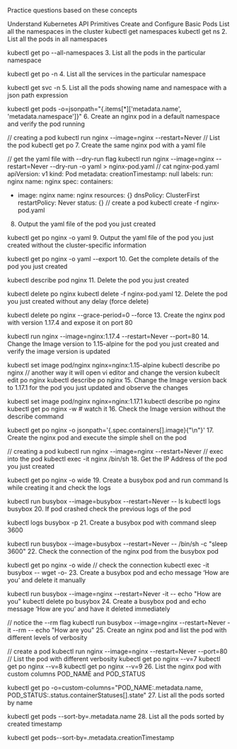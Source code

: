 Practice questions based on these concepts

Understand Kubernetes API Primitives
Create and Configure Basic Pods
List all the namespaces in the cluster
kubectl get namespaces
kubectl get ns
2. List all the pods in all namespaces

kubectl get po --all-namespaces
3. List all the pods in the particular namespace

kubectl get po -n <namespace name>
4. List all the services in the particular namespace

kubectl get svc -n <namespace name>
5. List all the pods showing name and namespace with a json path expression

kubectl get pods -o=jsonpath="{.items[*]['metadata.name', 'metadata.namespace']}"
6. Create an nginx pod in a default namespace and verify the pod running

// creating a pod
kubectl run nginx --image=nginx --restart=Never
// List the pod
kubectl get po
7. Create the same nginx pod with a yaml file

// get the yaml file with --dry-run flag
kubectl run nginx --image=nginx --restart=Never --dry-run -o yaml > nginx-pod.yaml
// cat nginx-pod.yaml
apiVersion: v1
kind: Pod
metadata:
  creationTimestamp: null
  labels:
    run: nginx
  name: nginx
spec:
  containers:
  - image: nginx
    name: nginx
    resources: {}
  dnsPolicy: ClusterFirst
  restartPolicy: Never
status: {}
// create a pod 
kubectl create -f nginx-pod.yaml
8. Output the yaml file of the pod you just created

kubectl get po nginx -o yaml
9. Output the yaml file of the pod you just created without the cluster-specific information

kubectl get po nginx -o yaml --export
10. Get the complete details of the pod you just created

kubectl describe pod nginx
11. Delete the pod you just created

kubectl delete po nginx
kubectl delete -f nginx-pod.yaml
12. Delete the pod you just created without any delay (force delete)

kubectl delete po nginx --grace-period=0 --force
13. Create the nginx pod with version 1.17.4 and expose it on port 80

kubectl run nginx --image=nginx:1.17.4 --restart=Never --port=80
14. Change the Image version to 1.15-alpine for the pod you just created and verify the image version is updated

kubectl set image pod/nginx nginx=nginx:1.15-alpine
kubectl describe po nginx
// another way it will open vi editor and change the version
kubeclt edit po nginx
kubectl describe po nginx
15. Change the Image version back to 1.17.1 for the pod you just updated and observe the changes

kubectl set image pod/nginx nginx=nginx:1.17.1
kubectl describe po nginx
kubectl get po nginx -w # watch it
16. Check the Image version without the describe command

kubectl get po nginx -o jsonpath='{.spec.containers[].image}{"\n"}'
17. Create the nginx pod and execute the simple shell on the pod

// creating a pod
kubectl run nginx --image=nginx --restart=Never
// exec into the pod
kubectl exec -it nginx /bin/sh
18. Get the IP Address of the pod you just created

kubectl get po nginx -o wide
19. Create a busybox pod and run command ls while creating it and check the logs

kubectl run busybox --image=busybox --restart=Never -- ls
kubectl logs busybox
20. If pod crashed check the previous logs of the pod

kubectl logs busybox -p
21. Create a busybox pod with command sleep 3600

kubectl run busybox --image=busybox --restart=Never -- /bin/sh -c "sleep 3600"
22. Check the connection of the nginx pod from the busybox pod

kubectl get po nginx -o wide
// check the connection
kubectl exec -it busybox -- wget -o- <IP Address>
23. Create a busybox pod and echo message ‘How are you’ and delete it manually

kubectl run busybox --image=nginx --restart=Never -it -- echo "How are you"
kubectl delete po busybox
24. Create a busybox pod and echo message ‘How are you’ and have it deleted immediately

// notice the --rm flag
kubectl run busybox --image=nginx --restart=Never -it --rm -- echo "How are you"
25. Create an nginx pod and list the pod with different levels of verbosity

// create a pod
kubectl run nginx --image=nginx --restart=Never --port=80
// List the pod with different verbosity
kubectl get po nginx --v=7
kubectl get po nginx --v=8
kubectl get po nginx --v=9
26. List the nginx pod with custom columns POD_NAME and POD_STATUS

kubectl get po -o=custom-columns="POD_NAME:.metadata.name, POD_STATUS:.status.containerStatuses[].state"
27. List all the pods sorted by name

kubectl get pods --sort-by=.metadata.name
28. List all the pods sorted by created timestamp

kubectl get pods--sort-by=.metadata.creationTimestamp
